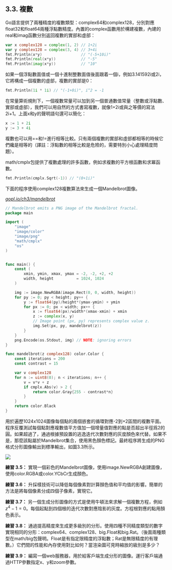 ## 3.3. 複數

Go語言提供了兩種精度的複數類型：complex64和complex128，分別對應float32和float64兩種浮點數精度。內置的complex函數用於構建複數，內建的real和imag函數分別返回複數的實部和虛部：

```Go
var x complex128 = complex(1, 2) // 1+2i
var y complex128 = complex(3, 4) // 3+4i
fmt.Println(x*y)                 // "(-5+10i)"
fmt.Println(real(x*y))           // "-5"
fmt.Println(imag(x*y))           // "10"
```

如果一個浮點數面值或一個十進制整數面值後面跟着一個i，例如3.141592i或2i，它將構成一個複數的虛部，複數的實部是0：

```Go
fmt.Println(1i * 1i) // "(-1+0i)", i^2 = -1
```

在常量算術規則下，一個複數常量可以加到另一個普通數值常量（整數或浮點數、實部或虛部），我們可以用自然的方式書寫複數，就像1+2i或與之等價的寫法2i+1。上面x和y的聲明語句還可以簡化：

```Go
x := 1 + 2i
y := 3 + 4i
```

複數也可以用==和!=進行相等比較。只有兩個複數的實部和虛部都相等的時候它們纔是相等的（譯註：浮點數的相等比較是危險的，需要特別小心處理精度問題）。

math/cmplx包提供了複數處理的許多函數，例如求複數的平方根函數和求冪函數。

```Go
fmt.Println(cmplx.Sqrt(-1)) // "(0+1i)"
```

下面的程序使用complex128複數算法來生成一個Mandelbrot圖像。

<u><i>gopl.io/ch3/mandelbrot</i></u>
```Go
// Mandelbrot emits a PNG image of the Mandelbrot fractal.
package main

import (
	"image"
	"image/color"
	"image/png"
	"math/cmplx"
	"os"
)


func main() {
	const (
		xmin, ymin, xmax, ymax = -2, -2, +2, +2
		width, height          = 1024, 1024
	)

	img := image.NewRGBA(image.Rect(0, 0, width, height))
	for py := 0; py < height; py++ {
		y := float64(py)/height*(ymax-ymin) + ymin
		for px := 0; px < width; px++ {
			x := float64(px)/width*(xmax-xmin) + xmin
			z := complex(x, y)
			// Image point (px, py) represents complex value z.
			img.Set(px, py, mandelbrot(z))
		}
	}
	png.Encode(os.Stdout, img) // NOTE: ignoring errors
}

func mandelbrot(z complex128) color.Color {
	const iterations = 200
	const contrast = 15

	var v complex128
	for n := uint8(0); n < iterations; n++ {
		v = v*v + z
		if cmplx.Abs(v) > 2 {
			return color.Gray{255 - contrast*n}
		}
	}
	return color.Black
}
```

用於遍歷1024x1024圖像每個點的兩個嵌套的循環對應-2到+2區間的複數平面。程序反覆測試每個點對應複數值平方值加一個增量值對應的點是否超出半徑爲2的圓。如果超過了，通過根據預設置的逃逸迭代次數對應的灰度顏色來代替。如果不是，那麼該點屬於Mandelbrot集合，使用黑色顏色標記。最終程序將生成的PNG格式分形圖像輸出到標準輸出，如圖3.3所示。

![](../images/ch3-03.png)

**練習 3.5：** 實現一個彩色的Mandelbrot圖像，使用image.NewRGBA創建圖像，使用color.RGBA或color.YCbCr生成顏色。

**練習 3.6：** 升採樣技術可以降低每個像素對計算顏色值和平均值的影響。簡單的方法是將每個像素分成四個子像素，實現它。

**練習 3.7：** 另一個生成分形圖像的方式是使用牛頓法來求解一個複數方程，例如$z^4-1=0$。每個起點到四個根的迭代次數對應陰影的灰度。方程根對應的點用顏色表示。

**練習 3.8：** 通過提高精度來生成更多級別的分形。使用四種不同精度類型的數字實現相同的分形：complex64、complex128、big.Float和big.Rat。（後面兩種類型在math/big包聲明。Float是有指定限精度的浮點數；Rat是無限精度的有理數。）它們間的性能和內存使用對比如何？當渲染圖可見時縮放的級別是多少？

**練習 3.9：** 編寫一個web服務器，用於給客戶端生成分形的圖像。運行客戶端通過HTTP參數指定x、y和zoom參數。
